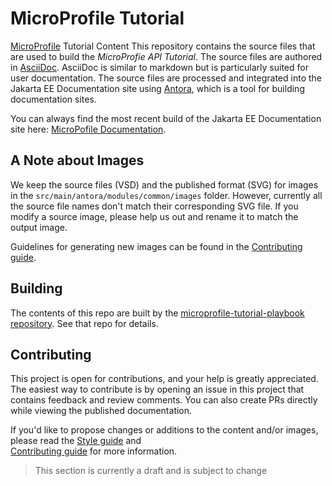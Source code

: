 # MicroProfile Tutorial
[MicroProfile](https://microprofile.io/) Tutorial Content
This repository contains the source files that are used to build the _MicroProfie API Tutorial_. The source files are authored in [AsciiDoc](https://asciidoc.org/). AsciiDoc is similar to markdown but is particularly suited for user documentation. The source files are processed and integrated into the Jakarta EE Documentation site using [Antora](https://antora.org/), which is a tool for building documentation sites.

You can always find the most recent build of the Jakarta EE Documentation site here: 
[MicroPofile Documentation](https://microprofile.github.io/microprofile-documentation/microprofile-tutorial/current/index.html). 

## A Note about Images

We keep the source files (VSD) and the published format (SVG)
for images in the `src/main/antora/modules/common/images` folder. 
However, currently all the source file names don't match their corresponding SVG file. 
If you modify a source image, 
please help us out and rename it to match the output image.

Guidelines for generating new images can be found in the [Contributing guide](CONTRIBUTING.md).
## Building

The contents of this repo are built by
the [microprofile-tutorial-playbook repository](https://github.com/ttelang/microprofile-documentation).
See that repo for details.

## Contributing

This project is open for contributions, and your help is greatly appreciated. 
The easiest way to contribute is by opening an issue in this project that contains feedback and review comments. 
You can also create PRs directly while viewing the published documentation.

If you'd like to propose changes or additions to the content and/or images,
please read the [Style guide](STYLE_GUIDE.adoc) and  
[Contributing guide](CONTRIBUTING.md) for more information.

> This section is currently a draft and is subject to change
